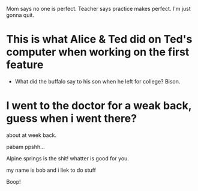 
Mom says no one is perfect.
Teacher says practice makes perfect.
I'm just gonna quit.

# This is what Alice & Ted did on Ted's computer when working on the first feature
- What did the buffalo say to his son when he left for college?     Bison.

# I went to the doctor for a weak back, guess when i went there?
about at week back.

pabam ppshh...

Alpine springs is the shit!
whatter is good for you.

my name is bob and i liek to do stuff

Boop!
